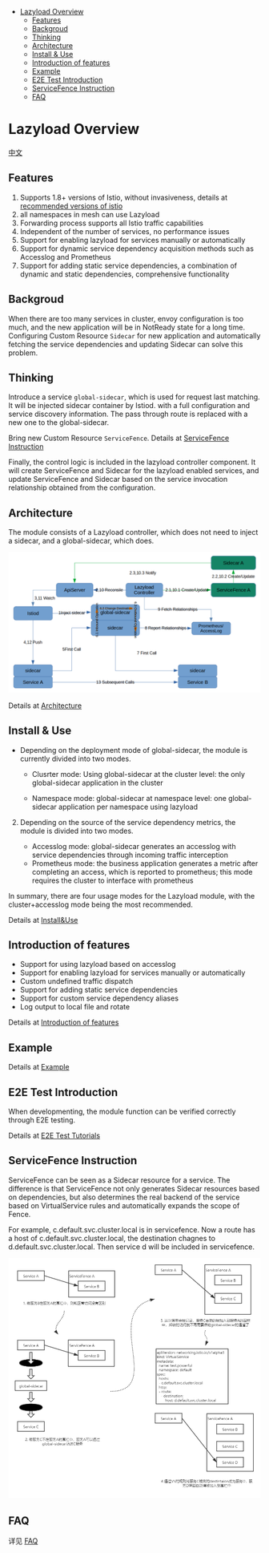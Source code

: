 - [Lazyload Overview](#lazyload-overview)
  - [Features](#features)
  - [Backgroud](#backgroud)
  - [Thinking](#thinking)
  - [Architecture](#architecture)
  - [Install & Use](#install--use)
  - [Introduction of features](#introduction-of-features)
  - [Example](#example)
  - [E2E Test Introduction](#e2e-test-introduction)
  - [ServiceFence Instruction](#servicefence-instruction)
  - [FAQ](#faq)

# Lazyload Overview

[中文](./README_zh.md)

## Features

1. Supports 1.8+ versions of Istio, without invasiveness, details at [recommended versions of istio](https://github.com/slime-io/slime/issues/145)
2. all namespaces in mesh can use Lazyload
3. Forwarding process supports all Istio traffic capabilities
4. Independent of the number of services, no performance issues
5. Support for enabling lazyload for services manually or automatically
6. Support for dynamic service dependency acquisition methods such as Accesslog and Prometheus
7. Support for adding static service dependencies, a combination of dynamic and static dependencies, comprehensive functionality





## Backgroud

When there are too many services in cluster, envoy configuration is too much, and the new application will be in NotReady state for a long time. Configuring Custom Resource `Sidecar` for new application and automatically fetching the service dependencies and updating Sidecar can solve this problem.



## Thinking

Introduce a service `global-sidecar`, which is used for request last matching. It will be injected sidecar container by Istiod. with a full configuration and service discovery information. The pass through route is replaced with a new one to the global-sidecar.

Bring new Custom Resource `ServiceFence`. Details at [ServiceFence Instruction](#ServiceFence-Instruction)

Finally, the control logic is included in the lazyload controller component. It will create ServiceFence and Sidecar for the lazyload enabled services, and update ServiceFence and Sidecar based on the service invocation relationship obtained from the configuration.



## Architecture

The module consists of a Lazyload controller, which does not need to inject a sidecar, and a global-sidecar, which does.

<img src="./media/lazyload-architecture-20211222.png" style="zoom:80%;" />



Details at [Architecture](./lazyload_tutorials.md#Architecture)





## Install & Use

- Depending on the deployment mode of global-sidecar, the module is currently divided into two modes.
  - Clusrter mode: Using global-sidecar at the cluster level: the only global-sidecar application in the cluster

  - Namespace mode: global-sidecar at namespace level: one global-sidecar application per namespace using lazyload
2. Depending on the source of the service dependency metrics, the module is divided into two modes.

   - Accesslog mode: global-sidecar generates an accesslog with service dependencies through incoming traffic interception
   - Prometheus mode: the business application generates a metric after completing an access, which is reported to prometheus; this mode requires the cluster to interface with prometheus

In summary, there are four usage modes for the Lazyload module, with the cluster+accesslog mode being the most recommended.

Details at [Install&Use](./lazyload_tutorials.md#install-and-use)



## Introduction of features
- Support for using lazyload based on accesslog
- Support for enabling lazyload for services manually or automatically
- Custom undefined traffic dispatch
- Support for adding static service dependencies
- Support for custom service dependency aliases
- Log output to local file and rotate

Details at [Introduction of features](./lazyload_tutorials.md#Introduction-of-features)



## Example

Details at [Example](./lazyload_tutorials.md#Example)



## E2E Test Introduction

When developmenting, the module function can be verified correctly through E2E testing.

Details at [E2E Test Tutorials](https://github.com/slime-io/slime/blob/master/doc/en/slime_e2e_test.md)



## ServiceFence Instruction

ServiceFence can be seen as a Sidecar resource for a service. The difference is that ServiceFence not only generates Sidecar resources based on dependencies, but also determines the real backend of the service based on VirtualService rules and automatically expands the scope of Fence.

For example, c.default.svc.cluster.local is in servicefence. Now a route has a host of c.default.svc.cluster.local, the destination chagnes to d.default.svc.cluster.local. Then service d will be included in servicefence.

<img src="./media/ll.png" alt="服务围栏" style="zoom: 67%;" />



## FAQ

详见 [FAQ](./lazyload_tutorials.md#FAQ)
